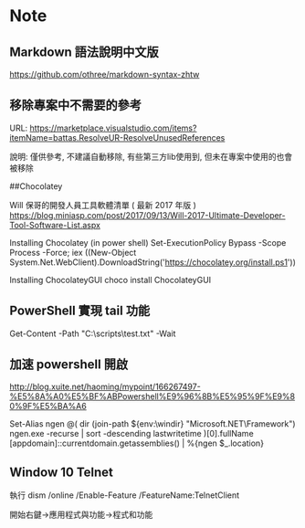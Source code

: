 # Note

## Markdown 語法說明中文版

https://github.com/othree/markdown-syntax-zhtw


## 移除專案中不需要的參考
URL:
https://marketplace.visualstudio.com/items?itemName=battas.ResolveUR-ResolveUnusedReferences

說明:
僅供參考, 不建議自動移除, 有些第三方lib使用到, 但未在專案中使用的也會被移除


##Chocolatey

Will 保哥的開發人員工具軟體清單 ( 最新 2017 年版 )
https://blog.miniasp.com/post/2017/09/13/Will-2017-Ultimate-Developer-Tool-Software-List.aspx

Installing Chocolatey (in power shell)
Set-ExecutionPolicy Bypass -Scope Process -Force; iex ((New-Object System.Net.WebClient).DownloadString('https://chocolatey.org/install.ps1'))

Installing ChocolateyGUI
choco install ChocolateyGUI

## PowerShell 實現 tail 功能
Get-Content -Path "C:\scripts\test.txt" -Wait

## 加速 powershell 開啟

http://blog.xuite.net/haoming/mypoint/166267497-%E5%8A%A0%E5%BF%ABPowershell%E9%96%8B%E5%95%9F%E9%80%9F%E5%BA%A6

Set-Alias ngen @(
dir (join-path ${env:\windir} "Microsoft.NET\Framework") ngen.exe -recurse |
sort -descending lastwritetime
)[0].fullName
[appdomain]::currentdomain.getassemblies() | %{ngen $_.location}


## Window 10 Telnet
執行
dism /online /Enable-Feature /FeatureName:TelnetClient

開始右鍵->應用程式與功能->程式和功能
